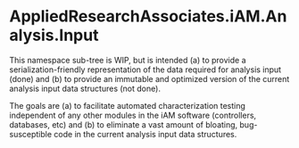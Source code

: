 ﻿# AppliedResearchAssociates.iAM.Analysis.Input

This namespace sub-tree is WIP, but is intended (a) to provide a serialization-friendly representation of the data required for analysis input (done) and (b) to provide an immutable and optimized version of the current analysis input data structures (not done).

The goals are (a) to facilitate automated characterization testing independent of any other modules in the iAM software (controllers, databases, etc) and (b) to eliminate a vast amount of bloating, bug-susceptible code in the current analysis input data structures.
